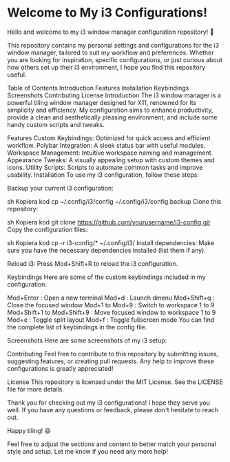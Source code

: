 # Welcome to My i3 Configurations!

Hello and welcome to my i3 window manager configuration repository! 🎉

This repository contains my personal settings and configurations for the i3 window manager, tailored to suit my workflow and preferences. Whether you are looking for inspiration, specific configurations, or just curious about how others set up their i3 environment, I hope you find this repository useful.

Table of Contents
Introduction
Features
Installation
Keybindings
Screenshots
Contributing
License
Introduction
The i3 window manager is a powerful tiling window manager designed for X11, renowned for its simplicity and efficiency. My configuration aims to enhance productivity, provide a clean and aesthetically pleasing environment, and include some handy custom scripts and tweaks.

Features
Custom Keybindings: Optimized for quick access and efficient workflow.
Polybar Integration: A sleek status bar with useful modules.
Workspace Management: Intuitive workspace naming and management.
Appearance Tweaks: A visually appealing setup with custom themes and icons.
Utility Scripts: Scripts to automate common tasks and improve usability.
Installation
To use my i3 configuration, follow these steps:

Backup your current i3 configuration:

sh
Kopiera kod
cp ~/.config/i3/config ~/.config/i3/config.backup
Clone this repository:

sh
Kopiera kod
git clone https://github.com/yourusername/i3-config.git
Copy the configuration files:

sh
Kopiera kod
cp -r i3-config/* ~/.config/i3/
Install dependencies:
Make sure you have the necessary dependencies installed (list them if any).

Reload i3:
Press Mod+Shift+R to reload the i3 configuration.

Keybindings
Here are some of the custom keybindings included in my configuration:

Mod+Enter : Open a new terminal
Mod+d : Launch dmenu
Mod+Shift+q : Close the focused window
Mod+1 to Mod+9 : Switch to workspace 1 to 9
Mod+Shift+1 to Mod+Shift+9 : Move focused window to workspace 1 to 9
Mod+e : Toggle split layout
Mod+f : Toggle fullscreen mode
You can find the complete list of keybindings in the config file.

Screenshots
Here are some screenshots of my i3 setup:



Contributing
Feel free to contribute to this repository by submitting issues, suggesting features, or creating pull requests. Any help to improve these configurations is greatly appreciated!

License
This repository is licensed under the MIT License. See the LICENSE file for more details.

Thank you for checking out my i3 configurations! I hope they serve you well. If you have any questions or feedback, please don't hesitate to reach out.

Happy tiling! 😄

Feel free to adjust the sections and content to better match your personal style and setup. Let me know if you need any more help!
